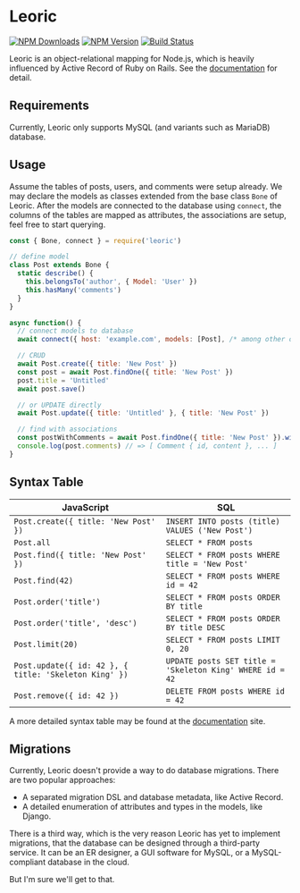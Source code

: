 # Leoric

[![NPM Downloads](https://img.shields.io/npm/dm/oceanify.svg?style=flat)](https://www.npmjs.com/package/leoric)
[![NPM Version](http://img.shields.io/npm/v/leoric.svg?style=flat)](https://www.npmjs.com/package/leoric)
[![Build Status](https://travis-ci.org/dotnil/leoric.svg)](https://travis-ci.org/dotnil/leoric)

Leoric is an object-relational mapping for Node.js, which is heavily influenced by Active Record of Ruby on Rails. See the [documentation](http://cyj.me/leoric) for detail.

## Requirements

Currently, Leoric only supports MySQL (and variants such as MariaDB) database.

## Usage

Assume the tables of posts, users, and comments were setup already. We may declare the models as classes extended from the base class `Bone` of Leoric. After the models are connected to the database using `connect`, the columns of the tables are mapped as attributes, the associations are setup, feel free to start querying.

```js
const { Bone, connect } = require('leoric')

// define model
class Post extends Bone {
  static describe() {
    this.belongsTo('author', { Model: 'User' })
    this.hasMany('comments')
  }
}

async function() {
  // connect models to database
  await connect({ host: 'example.com', models: [Post], /* among other options */ })

  // CRUD
  await Post.create({ title: 'New Post' })
  const post = await Post.findOne({ title: 'New Post' })
  post.title = 'Untitled'
  await post.save()

  // or UPDATE directly
  await Post.update({ title: 'Untitled' }, { title: 'New Post' })

  // find with associations
  const postWithComments = await Post.findOne({ title: 'New Post' }).with('comments')
  console.log(post.comments) // => [ Comment { id, content }, ... ]
}
```

## Syntax Table

| JavaScript                              | SQL                                                |
|-----------------------------------------|----------------------------------------------------|
| `Post.create({ title: 'New Post' })` | `INSERT INTO posts (title) VALUES ('New Post')` |
| `Post.all`                              | `SELECT * FROM posts`                              |
| `Post.find({ title: 'New Post' })`   | `SELECT * FROM posts WHERE title = 'New Post'`  |
| `Post.find(42)`                         | `SELECT * FROM posts WHERE id = 42`                |
| `Post.order('title')`                   | `SELECT * FROM posts ORDER BY title`               |
| `Post.order('title', 'desc')`           | `SELECT * FROM posts ORDER BY title DESC`          |
| `Post.limit(20)`                        | `SELECT * FROM posts LIMIT 0, 20`                  |
| `Post.update({ id: 42 }, { title: 'Skeleton King' })` | `UPDATE posts SET title = 'Skeleton King' WHERE id = 42` |
| `Post.remove({ id: 42 })`               | `DELETE FROM posts WHERE id = 42`                  |

A more detailed syntax table may be found at the [documentation](http://cyj.me/leoric/#syntax-table) site.

## Migrations

Currently, Leoric doesn't provide a way to do database migrations. There are two popular approaches:

- A separated migration DSL and database metadata, like Active Record.
- A detailed enumeration of attributes and types in the models, like Django.

There is a third way, which is the very reason Leoric has yet to implement migrations, that the database can be designed through a third-party service. It can be an ER designer, a GUI software for MySQL, or a MySQL-compliant database in the cloud.

But I'm sure we'll get to that.
